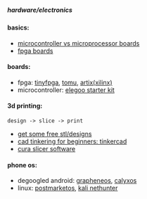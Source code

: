 ##### hardware/electronics


#### basics:
- [microcontroller vs microprocessor boards](https://www.youtube.com/watch?v=FFHoYSMiK40)
- [fpga boards](https://www.youtube.com/watch?v=lLg1AgA2Xoo)


#### boards:
- fpga: [tinyfpga](https://tinyfpga.com/), [tomu](https://tomu.im/), [artix(xilinx)](https://www.amazon.com/Digilent-Basys-Artix-7-Trainer-Board/dp/B00NUE1WOG?&linkCode=sl1&tag=reviewic-20&linkId=94bd20a6574a7fc996503301451f32fc&language=en_US&ref_=as_li_ss_tl)
- microcontroller: [elegoo starter kit](https://www.amazon.com/ELEGOO-Project-Tutorial-Controller-Projects/dp/B01D8KOZF4/ref=sr_1_4?crid=2FVKWP1A8E8DJ&keywords=elegoo+kit&qid=1673546788&sprefix=elegoo+ki%2Caps%2C137&sr=8-4)


#### 3d printing:
`design -> slice -> print`
- [get some free stl/designs](https://www.thingiverse.com/)
- [cad tinkering for beginners: tinkercad](https://tinkercad.com/)
- [cura slicer software](https://ultimaker.com/software/ultimaker-cura)


#### phone os:
- degoogled android: [grapheneos](https://grapheneos.org/), [calyxos](https://calyxos.org/)
- linux: [postmarketos](https://postmarketos.org/), [kali nethunter](https://www.kali.org/get-kali/#kali-mobile)